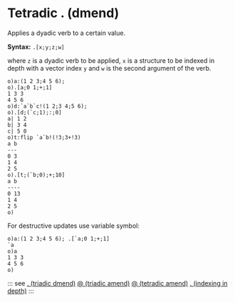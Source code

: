 # Tetradic . (dmend)

Applies a dyadic verb to a certain value.

**Syntax:** ```.[x;y;z;w]```

where `z` is a dyadic verb to be applied, `x` is a structure to be indexed in depth with a vector index `y` and `w` is the second argument of the verb.

```o
o)a:(1 2 3;4 5 6);
o).[a;0 1;+;1]
1 3 3
4 5 6
o)d:`a`b`c!(1 2;3 4;5 6);
o).[d;(`c;1);:;0]
a| 1 2
b| 3 4
c| 5 0
o)t:flip `a`b!(!3;3+!3)
a b
---
0 3
1 4
2 5
o).[t;(`b;0);+;10]
a b
----
0 13
1 4
2 5
o)
```

For destructive updates use variable symbol:

```o
o)a:(1 2 3;4 5 6); .[`a;0 1;+;1]
`a
o)a
1 3 3
4 5 6
o)
```

::: see
[. (triadic dmend)](/verbs/amendsdmends/trdmend.md)
[@ (triadic amend)](/verbs/amendsdmends/tramend.md)
[@ (tetradic amend)](/verbs/amendsdmends/tetramend.md)
[. (indexing in depth)](/verbs/indexing/dot.md)
:::
